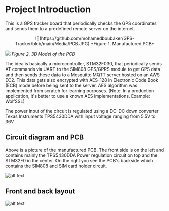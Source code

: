 # Project Introduction

This is a GPS tracker board that periodically checks the GPS coordinates and sends them to a predefined remote server on the internet.

<p align="center">
  ![](https://github.com/mohamedboubaker/GPS-Tracker/blob/main/Media/PCB.JPG)
*Figure 1. Manufactured PCB*
</p>


![](https://github.com/mohamedboubaker/GPS-Tracker/blob/main/Media/3D_FrontAndBack.png)
*Figure 2. 3D Model of the PCB*

The idea is basically a microcontroller, STM32F030, that periodically sends AT commands via UART to the SIM808 GPS/GPRS module to get GPS data and then sends these data to a Mosquitto MQTT server hosted on an AWS EC2. This data gets also encrypted with AES-128 in Electronic Code Book (ECB) mode before being sent to the server. AES algorithm was implemented from scratch for learning purposes. (Note: In a production application, it's better to use a known AES implementations. Example: WolfSSL)

The power input of the circuit is regulated using a DC-DC down converter Texas Instruments TPS5430DDA with input voltage ranging from 5.5V to 36V 

## Circuit diagram  and PCB
Above is a picture of the manufactured PCB. The front side is on the left and contains mainly the TPS5430DDA Power regulation circuit on top and the STM32F0 in the center. On the right you see the PCB's backside which contains the SIM808 and SIM card holder circuit.

![alt text](https://github.com/mohamedboubaker/GPS-Tracker/blob/main/Media/circuit_diagram.jpg)

## Front and back layout 
![alt text](https://github.com/mohamedboubaker/GPS-Tracker/blob/main/Media/Layout_FrontAndBack.png)

